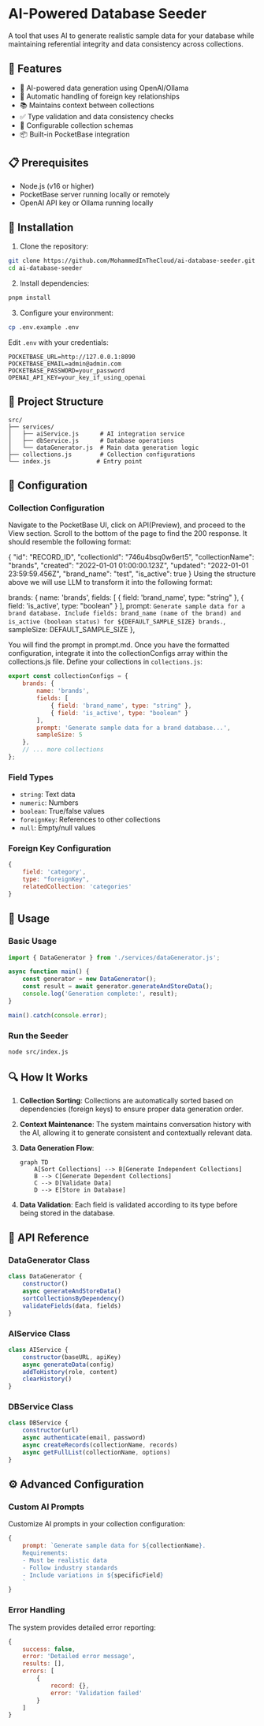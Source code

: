# AI-Powered Database Seeder

A tool that uses AI to generate realistic sample data for your database while maintaining referential integrity and data consistency across collections.

## 🌟 Features

- 🤖 AI-powered data generation using OpenAI/Ollama
- 🔄 Automatic handling of foreign key relationships
- 📚 Maintains context between collections
- ✅ Type validation and data consistency checks
- 🔧 Configurable collection schemas
- 📦 Built-in PocketBase integration

## 📋 Prerequisites

- Node.js (v16 or higher)
- PocketBase server running locally or remotely
- OpenAI API key or Ollama running locally

## 🚀 Installation

1. Clone the repository:
```bash
git clone https://github.com/MohammedInTheCloud/ai-database-seeder.git
cd ai-database-seeder
```

2. Install dependencies:
```bash
pnpm install
```

3. Configure your environment:
```bash
cp .env.example .env
```

Edit `.env` with your credentials:
```env
POCKETBASE_URL=http://127.0.0.1:8090
POCKETBASE_EMAIL=admin@admin.com
POCKETBASE_PASSWORD=your_password
OPENAI_API_KEY=your_key_if_using_openai
```

## 📁 Project Structure

```
src/
├── services/
│   ├── aiService.js      # AI integration service
│   ├── dbService.js      # Database operations
│   └── dataGenerator.js  # Main data generation logic
├── collections.js        # Collection configurations
└── index.js             # Entry point
```

## 🔧 Configuration

### Collection Configuration

Navigate to the PocketBase UI, click on API(Preview), and proceed to the View section. Scroll to the bottom of the page to find the 200 response. It should resemble the following format:

{
  "id": "RECORD_ID",
  "collectionId": "746u4bsq0w6ert5",
  "collectionName": "brands",
  "created": "2022-01-01 01:00:00.123Z",
  "updated": "2022-01-01 23:59:59.456Z",
  "brand_name": "test",
  "is_active": true
}
Using the structure above we will use LLM to transform it into the following format:

brands: {
    name: 'brands',
    fields: [
        { field: 'brand_name', type: "string" },
        { field: 'is_active', type: "boolean" }
    ],
    prompt: `Generate sample data for a brand database. Include fields: brand_name (name of the brand) and is_active (boolean status) for ${DEFAULT_SAMPLE_SIZE} brands.`,
    sampleSize: DEFAULT_SAMPLE_SIZE
},

You will find the prompt in prompt.md. Once you have the formatted configuration, integrate it into the collectionConfigs array within the collections.js file.
Define your collections in `collections.js`:

```javascript
export const collectionConfigs = {
    brands: {
        name: 'brands',
        fields: [
            { field: 'brand_name', type: "string" },
            { field: 'is_active', type: "boolean" }
        ],
        prompt: 'Generate sample data for a brand database...',
        sampleSize: 5
    },
    // ... more collections
};
```

### Field Types

- `string`: Text data
- `numeric`: Numbers
- `boolean`: True/false values
- `foreignKey`: References to other collections
- `null`: Empty/null values

### Foreign Key Configuration

```javascript
{
    field: 'category',
    type: "foreignKey",
    relatedCollection: 'categories'
}
```

## 🎯 Usage

### Basic Usage

```javascript
import { DataGenerator } from './services/dataGenerator.js';

async function main() {
    const generator = new DataGenerator();
    const result = await generator.generateAndStoreData();
    console.log('Generation complete:', result);
}

main().catch(console.error);
```

### Run the Seeder

```bash
node src/index.js
```

## 🔍 How It Works

1. **Collection Sorting**: Collections are automatically sorted based on dependencies (foreign keys) to ensure proper data generation order.

2. **Context Maintenance**: The system maintains conversation history with the AI, allowing it to generate consistent and contextually relevant data.

3. **Data Generation Flow**:
   ```mermaid
   graph TD
       A[Sort Collections] --> B[Generate Independent Collections]
       B --> C[Generate Dependent Collections]
       C --> D[Validate Data]
       D --> E[Store in Database]
   ```

4. **Data Validation**: Each field is validated according to its type before being stored in the database.

## 📝 API Reference

### DataGenerator Class

```javascript
class DataGenerator {
    constructor()
    async generateAndStoreData()
    sortCollectionsByDependency()
    validateFields(data, fields)
}
```

### AIService Class

```javascript
class AIService {
    constructor(baseURL, apiKey)
    async generateData(config)
    addToHistory(role, content)
    clearHistory()
}
```

### DBService Class

```javascript
class DBService {
    constructor(url)
    async authenticate(email, password)
    async createRecords(collectionName, records)
    async getFullList(collectionName, options)
}
```

## ⚙️ Advanced Configuration

### Custom AI Prompts

Customize AI prompts in your collection configuration:

```javascript
{
    prompt: `Generate sample data for ${collectionName}.
    Requirements:
    - Must be realistic data
    - Follow industry standards
    - Include variations in ${specificField}
    `
}
```

### Error Handling

The system provides detailed error reporting:

```javascript
{
    success: false,
    error: 'Detailed error message',
    results: [],
    errors: [
        {
            record: {},
            error: 'Validation failed'
        }
    ]
}
```

